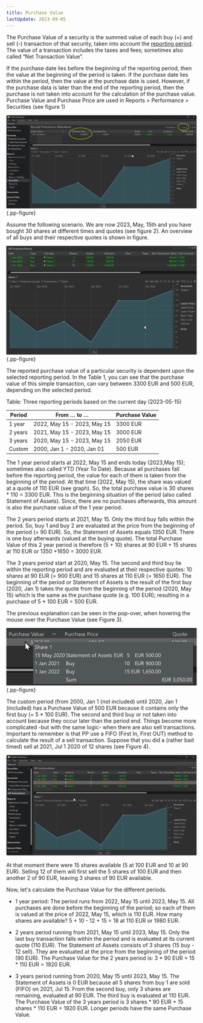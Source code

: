 ```yaml
---
title: Purchase Value
lastUpdate: 2023-09-05
---
```

The Purchase Value of a security is the summed value of each buy (+) and sell (-) transaction of that security, taken into account the [reporting period](reporting-period.md). The value of a transaction includes the taxes and fees; sometimes also called “Net Transaction Value”.

If the purchase date lies before the beginning of the reporting period, then the value at the beginning of the period is taken. If the purchase date lies within the period, then the value at the purchase date is used. However, if the purchase data is later than the end of the reporting period, then the purchase is not taken into account for the calculation of the purchase value. Purchase Value and Purchase Price are used in Reports > Performance > Securities (see figure 1)

![Purchase value of a security](images/purchase-value-reports-securities.png){.pp-figure}

Assume the following scenario. We are now 2023, May, 15th and you have bought 30 shares at different times and quotes (see figure 2). An overview of all buys and their respective quotes is shown in figure.

![List of Buy transactions of security example](images/purchase-value-all-transactions-buy-only.png){.pp-figure}

The reported purchase value of a particular security is dependent upon the selected reporting period. In the Table 1, you can see that the purchase value of this simple transaction, can vary between 3300 EUR and 500 EUR, depending on the selected period.

Table: Three reporting periods based on the current day (2023-05-15)

| Period | From … to … | Purchase Value |
| --- | --- | --- |
| 1 year | 2022, May 15 - 2023, May 15 | 3300 EUR |
| 2 years | 2021, May 15 - 2023, May 15 | 3000 EUR |
| 3 years | 2020, May 15 - 2023, May 15 | 2050 EUR |
| Custom | 2000, Jan 1 - 2020, Jan 01 | 500 EUR |

The 1 year period starts at 2022, May 15 and ends today (2023,May 15); sometimes also called YTD (Year To Date). Because all purchases fall before the reporting period, the value for each of them is taken from the beginning of the period. At that time (2022, May 15), the share was valued at a quote of 110 EUR (see graph). So, the total purchase value is 30 shares * 110 = 3300 EUR. This is the beginning situation of the period (also called Statement of Assets). Since, there are no purchases afterwards, this amount is also the purchase value of the 1 year period.

The 2 years period starts at 2021, May 15. Only the third buy falls within the period. So, buy 1 and buy 2 are evaluated at the price from the beginning of the period (= 90 EUR). So, the Statement of Assets equals 1350 EUR. There is one buy afterwards (valued at the buying quote). The total Purchase Value of this 2 year period is therefore (5 + 10) shares at 90 EUR + 15 shares at 110 EUR or 1350 +1650 = 3000 EUR.

The 3 years period start at 2020, May 15. The second and third buy lie within the reporting period and are evaluated at their respective quotes: 10 shares at 90 EUR (= 900 EUR) and 15 shares at 110 EUR (= 1650 EUR). The beginning of the period or Statement of Assets is the result of the first buy (2020, Jan 1) takes the quote from the beginning of the period (2020, May 15) which is the same as the purchase quote (e.g. 100 EUR); resulting in a purchase of 5 * 100 EUR = 500 EUR.

The previous explanation can be seen in the pop-over, when hovering the mouse over the Purchase Value (see Figure 3).

![Pop-over panel for Purchase value field.](images/purchase-value-pop-over.png){.pp-figure}

The custom period (from 2000, Jan 1 (not included) until 2020, Jan 1 (included) has a Purchase Value of 500 EUR because it contains only the first buy (= 5 * 100 EUR). The second and third buy or not taken into account because they occur later than the period end.
Things become more complicated -but with the same logic- when there are also sell transactions. Important to remember is that PP use a FIFO (First In, First OUT) method to calculate the result of a sell transaction. Suppose that you did a (rather bad timed) sell at 2021, Jul 1 2020 of 12 shares (see Figure 4).

![Overview and graph of all buy and sell transactions.](images/purchase-value-all-transaction-buy-sell.png)

At that moment there were 15 shares available (5 at 100 EUR and 10 at 90 EUR). Selling 12 of them will first sell the 5 shares of 100 EUR and then another 2 of 90 EUR, leaving 3 shares of 90 EUR available.

Now, let's calculate the Purchase Value for the different periods.

  + 1 year period: The period runs from 2022, May 15 until 2023, May 15. All purchases are done before the beginning of the period; so each of them is valued at the price of 2022, May 15, which is 110 EUR. How many shares are available? 5 + 10 - 12 + 15 = 18 at 110 EUR or 1980 EUR.

  + 2 years period running from 2021, May 15 until 2023, May 15. Only the last buy transaction falls within the period and is evaluated at its current quote (110 EUR). The Statement of Assets consists of 3 shares (15 buy - 12 sell). They are evaluated at the price from the beginning of the period (90 EUR). The Purchase Value for the 2 years period is: 3 * 90 EUR + 15 * 110 EUR = 1920 EUR.

  + 3 years period running from 2020, May 15 until 2023, May 15. The Statement of Assets is 0 EUR because all 5 shares from buy 1 are sold (FIFO) on 2021, Jul 15. From the second buy, only 3 shares are remaining, evaluated at 90 EUR. The third buy is evaluated at 110 EUR. The Purchase Value of the 3 years period is 3 shares * 90 EUR + 15 shares * 110 EUR = 1920 EUR. Longer periods have the same Purchase Value.
